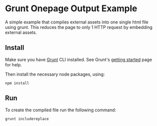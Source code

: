 # Grunt Onepage Output Example

A simple example that compiles external assets into one single html file using grunt. This reduces the page to only 1 HTTP request by embedding external assets.

## Install

Make sure you have [Grunt](http://gruntjs.com/) CLI installed. See Grunt's [getting started](http://gruntjs.com/getting-started) page for help.

Then install the necessary node packages, using:

    npm install

## Run

To create the compiled file run the following command:

    grunt includereplace